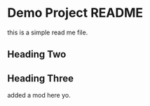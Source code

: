 # Demo Project README

this is a simple read me file.

## Heading Two
## Heading Three

added a mod here yo.